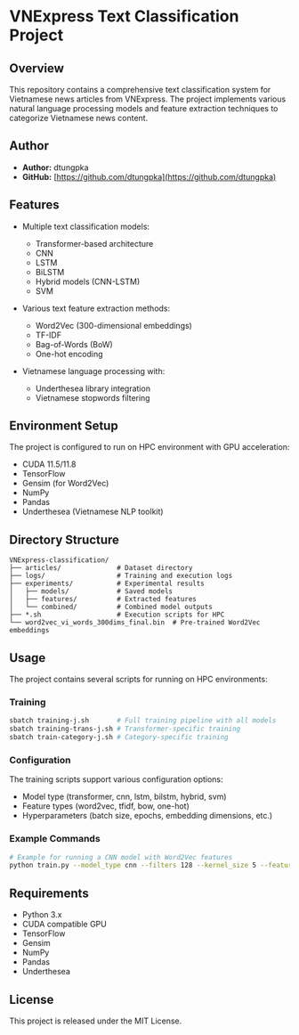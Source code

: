 # VNExpress Text Classification Project

## Overview
This repository contains a comprehensive text classification system for Vietnamese news articles from VNExpress. The project implements various natural language processing models and feature extraction techniques to categorize Vietnamese news content.

## Author
- **Author:** dtungpka
- **GitHub:** [https://github.com/dtungpka](https://github.com/dtungpka)

## Features
- Multiple text classification models:
  - Transformer-based architecture
  - CNN
  - LSTM
  - BiLSTM
  - Hybrid models (CNN-LSTM)
  - SVM

- Various text feature extraction methods:
  - Word2Vec (300-dimensional embeddings)
  - TF-IDF
  - Bag-of-Words (BoW)
  - One-hot encoding

- Vietnamese language processing with:
  - Underthesea library integration
  - Vietnamese stopwords filtering

## Environment Setup
The project is configured to run on HPC environment with GPU acceleration:
- CUDA 11.5/11.8
- TensorFlow
- Gensim (for Word2Vec)
- NumPy
- Pandas
- Underthesea (Vietnamese NLP toolkit)

## Directory Structure
```
VNExpress-classification/
├── articles/              # Dataset directory
├── logs/                  # Training and execution logs
├── experiments/           # Experimental results
│   ├── models/            # Saved models
│   ├── features/          # Extracted features
│   └── combined/          # Combined model outputs
├── *.sh                   # Execution scripts for HPC
└── word2vec_vi_words_300dims_final.bin  # Pre-trained Word2Vec embeddings
```

## Usage
The project contains several scripts for running on HPC environments:

### Training
```bash
sbatch training-j.sh       # Full training pipeline with all models
sbatch training-trans-j.sh # Transformer-specific training
sbatch train-category-j.sh # Category-specific training
```

### Configuration
The training scripts support various configuration options:
- Model type (transformer, cnn, lstm, bilstm, hybrid, svm)
- Feature types (word2vec, tfidf, bow, one-hot)
- Hyperparameters (batch size, epochs, embedding dimensions, etc.)

### Example Commands
```bash
# Example for running a CNN model with Word2Vec features
python train.py --model_type cnn --filters 128 --kernel_size 5 --feature_type word2vec --embed_dim 300 --batch_size 32 --epochs 50
```

## Requirements
- Python 3.x
- CUDA compatible GPU
- TensorFlow
- Gensim
- NumPy
- Pandas
- Underthesea

## License
This project is released under the MIT License.